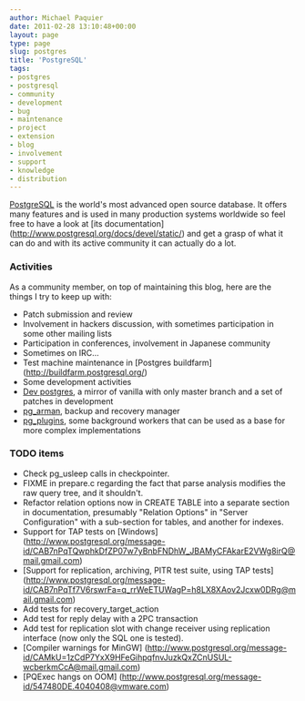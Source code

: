 ```yaml
---
author: Michael Paquier
date: 2011-02-28 13:10:48+00:00
layout: page
type: page
slug: postgres
title: 'PostgreSQL'
tags:
- postgres
- postgresql
- community
- development
- bug
- maintenance
- project
- extension
- blog
- involvement
- support
- knowledge
- distribution
---
```

[PostgreSQL](http://www.postgresql.org) is the world's most advanced open
source database. It offers many features and is used in many production
systems worldwide so feel free to have a look at [its documentation]
(http://www.postgresql.org/docs/devel/static/) and get a grasp of what it
can do and with its active community it can actually do a lot.

### Activities

As a community member, on top of maintaining this blog, here are the things
I try to keep up with:

  * Patch submission and review
  * Involvement in hackers discussion, with sometimes participation in
  some other mailing lists
  * Participation in conferences, involvement in Japanese community
  * Sometimes on IRC...
  * Test machine maintenance in [Postgres buildfarm]
  (http://buildfarm.postgresql.org/)
  * Some development activities
   * [Dev postgres](https://github.com/michaelpq/postgres), a mirror of
   vanilla with only master branch and a set of patches in development
   * [pg\_arman](https://github.com/michaelpq/pg_arman), backup and
   recovery manager
   * [pg\_plugins](https://github.com/michaelpq/pg_plugins), some background
   workers that can be used as a base for more complex implementations

### TODO items

  * Check pg_usleep calls in checkpointer.
  * FIXME in prepare.c regarding the fact that parse analysis modifies the
  raw query tree, and it shouldn't.
  * Refactor relation options now in CREATE TABLE into a separate section
  in documentation, presumably "Relation Options" in "Server Configuration"
  with a sub-section for tables, and another for indexes.
  * Support for TAP tests on [Windows]
  (http://www.postgresql.org/message-id/CAB7nPqTQwphkDfZP07w7yBnbFNDhW_JBAMyCFAkarE2VWg8irQ@mail.gmail.com)
  * [Support for replication, archiving, PITR test suite, using TAP tests]
  (http://www.postgresql.org/message-id/CAB7nPqTf7V6rswrFa=q_rrWeETUWagP=h8LX8XAov2Jcxw0DRg@mail.gmail.com)
   * Add tests for recovery_target_action
   * Add test for reply delay with a 2PC transaction
   * Add test for replication slot with change receiver using replication
   interface (now only the SQL one is tested).
  * [Compiler warnings for MinGW]
  (http://www.postgresql.org/message-id/CAMkU=1zCdP7YxX9HFeGihpqfnvJuzkQxZCnUSUL-wcberkmCcA@mail.gmail.com)
  * [PQExec hangs on OOM]
  (http://www.postgresql.org/message-id/547480DE.4040408@vmware.com)
